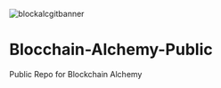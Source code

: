 ![blockalcgitbanner](https://user-images.githubusercontent.com/2120817/160190498-655ad7e5-6c16-4cea-a18b-3a501a6ebb2e.png)
# Blocchain-Alchemy-Public
Public Repo for Blockchain Alchemy
